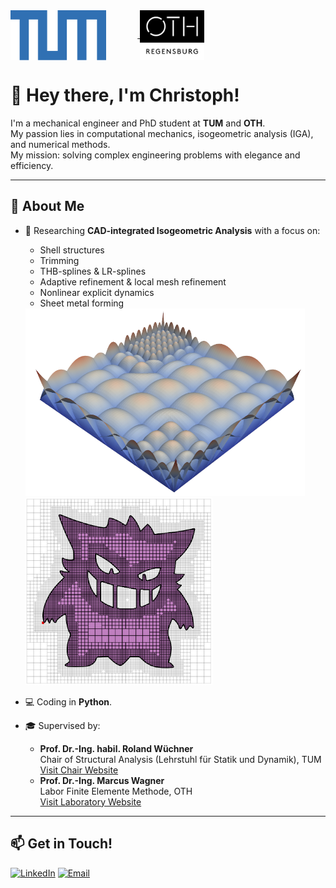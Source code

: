 <div align="left">
  <a href="https://www.tum.de" target="_blank">
    <img src="./tum.png" alt="TUM Logo" height="80" style="vertical-align:middle; margin-right:50px;"/>
  </a>
  <a href="https://www.oth-regensburg.de" target="_blank">
    <img src="./oth.jpg" alt="OTH Regensburg Logo" height="80" style="vertical-align:middle;"/>
  </a>
</div>


# 👋 Hey there, I'm Christoph!

I'm a mechanical engineer and PhD student at **TUM** and **OTH**.  
My passion lies in computational mechanics, isogeometric analysis (IGA), and numerical methods.  
My mission: solving complex engineering problems with elegance and efficiency.

---

## 🔬 About Me

- 🧠 Researching **CAD-integrated Isogeometric Analysis** with a focus on:
  - Shell structures
  - Trimming
  - THB-splines & LR-splines
  - Adaptive refinement & local mesh refinement
  - Nonlinear explicit dynamics
  - Sheet metal forming
 
  <div align="left">
    <img src="./basis.png" alt="Basis" height="300"/>
    &nbsp;&nbsp;&nbsp;&nbsp;&nbsp;&nbsp;
    <img src="./Gengar.png" alt="Gengar" height="300"/>
  </div>

- 💻 Coding in **Python**.

- 🎓 Supervised by:
  - **Prof. Dr.-Ing. habil. Roland Wüchner**  
    Chair of Structural Analysis (Lehrstuhl für Statik und Dynamik), TUM  
    [Visit Chair Website](https://www.cee.ed.tum.de/st/startseite/)
  - **Prof. Dr.-Ing. Marcus Wagner**  
    Labor Finite Elemente Methode, OTH  
    [Visit Laboratory Website](https://maschinenbau.oth-regensburg.de/labore/fem)

---

## 📫 Get in Touch!
[![LinkedIn](https://img.shields.io/badge/-LinkedIn-0A66C2?style=flat&logo=linkedin&logoColor=white)](https://www.linkedin.com/in/christoph-hollweck-5962ab231/)
[![Email](https://img.shields.io/badge/-Email-D14836?style=flat&logo=gmail&logoColor=white)](mailto:hollweck.christoph@gmail.com)


